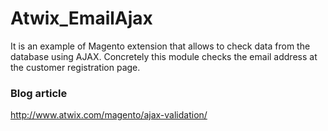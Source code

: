 # Atwix_EmailAjax
It is an example of Magento extension that allows to check data from the database using AJAX. Concretely this module checks the email address at the customer registration page.

### Blog article
http://www.atwix.com/magento/ajax-validation/
 
